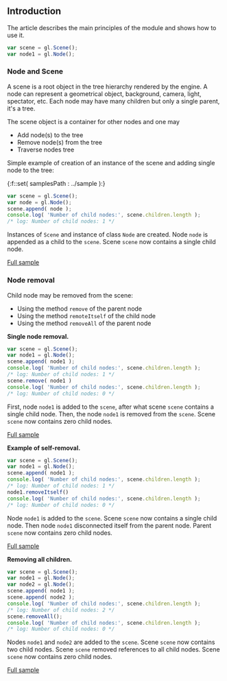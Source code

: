 ## Introduction

The article describes the main principles of the module and shows how to use it.

```js
var scene = gl.Scene();
var node1 = gl.Node();
```

### Node and Scene

A scene is a root object in the tree hierarchy rendered by the engine. A node can represent a geometrical object, background, camera, light, spectator, etc. Each node may have many children but only a single parent, it's a tree.

The scene object is a container for other nodes and one may

 - Add node(s) to the tree
 - Remove node(s) from the tree
 - Traverse nodes tree

Simple example of creation of an instance of the scene and adding single node to the tree:

{:f::set( samplesPath : ../sample ):}

```js
var scene = gl.Scene();
var node = gl.Node();
scene.append( node );
console.log( 'Number of child nodes:', scene.children.length );
/* log: Number of child nodes: 1 */
```

Instances of `Scene` and instance of class `Node` are created. Node `node` is appended as a child to the `scene`. Scene `scene` now contains a single child node.

[Full sample]( {:f::sample_prev_path:} )
<!-- [Full sample](../../sample/scene/1_NodeAndScene.s) -->

### Node removal

Child node may be removed from the scene:

- Using the method `remove` of the parent node
- Using the method `remoteItself` of the child node
- Using the method `removeAll` of the parent node

**Single node removal.**

```js
var scene = gl.Scene();
var node1 = gl.Node();
scene.append( node1 );
console.log( 'Number of child nodes:', scene.children.length );
/* log: Number of child nodes: 1 */
scene.remove( node1 )
console.log( 'Number of child nodes:', scene.children.length );
/* log: Number of child nodes: 0 */
```

First, node `node1` is added to the `scene`, after what scene `scene` contains a single child node. Then, the node `node1` is removed from the `scene`. Scene `scene` now contains zero child nodes.

[Full sample](../../sample/scene/2_NodeRemove.s)

**Example of self-removal.**

```js
var scene = gl.Scene();
var node1 = gl.Node();
scene.append( node1 );
console.log( 'Number of child nodes:', scene.children.length );
/* log: Number of child nodes: 1 */
node1.removeItself()
console.log( 'Number of child nodes:', scene.children.length );
/* log: Number of child nodes: 0 */
```

Node `node1` is added to the `scene`. Scene `scene` now contains a single child node. Then node `node1` disconnected itself from the parent node. Parent `scene` now contains zero child nodes.

[Full sample](../../sample/scene/3_NodeRemoveItself.s)

**Removing all children.**

```js
var scene = gl.Scene();
var node1 = gl.Node();
var node2 = gl.Node();
scene.append( node1 );
scene.append( node2 );
console.log( 'Number of child nodes:', scene.children.length );
/* log: Number of child nodes: 2 */
scene.removeAll();
console.log( 'Number of child nodes:', scene.children.length );
/* log: Number of child nodes: 0 */
```

Nodes `node1` and `node2` are added to the `scene`. Scene `scene` now contains two child nodes. Scene `scene` removed references to all child nodes. Scene `scene` now contains zero child nodes.

[Full sample](../../sample/scene/4_NodeRemoveAll.s)
